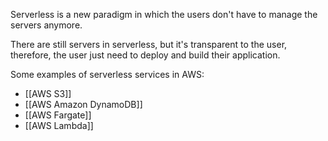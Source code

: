 
Serverless is a new paradigm in which the users don't have to manage the servers anymore.

There are still servers in serverless, but it's transparent to the user, therefore, the user just need to deploy and build their application.

Some examples of serverless services in AWS:

- [[AWS S3]]
- [[AWS Amazon DynamoDB]]
- [[AWS Fargate]]
- [[AWS Lambda]]
